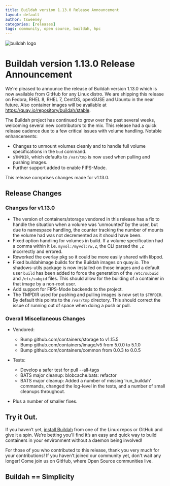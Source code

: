 ```yaml
---
title: Buildah version 1.13.0 Release Announcement
layout: default
author: tsweeney
categories: [releases]
tags: community, open source, buildah, hpc
---
```

![buildah logo](https://buildah.io/images/buildah.png)

# Buildah version 1.13.0 Release Announcement

We're pleased to announce the release of Buildah version 1.13.0 which is now available from GitHub for any Linux distro.  We are shipping this release on Fedora, RHEL 8, RHEL 7, CentOS, openSUSE and Ubuntu in the near future.  Also container images will be available at https://quay.io/repository/buildah/stable.

The Buildah project has continued to grow over the past several weeks, welcoming several new contributors to the mix.  This release had a quick release cadence due to a few critical issues with volume handling.  Notable enhancements:

* Changes to unmount volumes cleanly and to handle full volume specifications in the `bud` command.
* `$TMPDIR`, which defaults to `/var/tmp` is now used when pulling and pushing images.
* Further support added to enable FIPS-Mode.
<!--readmore -->

This release comprises changes made for v1.13.0.

## Release Changes

### Changes for v1.13.0
* The version of containers/storage vendored in this release has a fix to handle the situation when a volume was ‘unmounted’ by the user, but due to namespace handling, the counter tracking the number of mounts the volume had was not decremented as it should have been.
* Fixed option handling for volumes in build.  If a volume specification had a comma within it i.e. `myvol:/myvol:rw,Z`, the CLI parsed the `,Z` incorrectly and errored.
* Reworked the overlay pkg so it could be more easily shared with libpod.
* Fixed buildahimage builds for the Buildah images on quay.io.  The shadows-utils package is now installed on those images and a default user `build` has been added to force the generation of the `/etc/subuid` and `/etc/subgid` files.  This should allow for the building of a container in that image by a non-root user.
* Add support for FIPS-Mode backends to the project.
* The TMPDIR used for pushing and pulling images is now set to `$TMPDIR`.  By default this points to the `/var/tmp` directory.  This should correct the issue of running out of space when doing a push or pull.

### Overall Miscellaneous Changes  
* Vendored:
  * Bump github.com/containers/storage to v1.15.5
  * Bump github.com/containers/image/v5 from 5.0.0 to 5.1.0
  * Bump github.com/containers/common from 0.0.3 to 0.0.5

* Tests:
  * Develop a safer test for pull --all-tags
  * BATS major cleanup: blobcache.bats: refactor
  * BATS major cleanup: Added a number of missing ‘run_buildah’ commands, changed the log-level in the tests, and a number of small cleanups throughout.

* Plus a number of smaller fixes.

## Try it Out.

If you haven’t yet, [install Buildah](https://github.com/containers/buildah/blob/main/install.md) from one of the Linux repos or GitHub and give it a spin.  We’re betting you'll find it’s an easy and quick way to build containers in your environment without a daemon being involved!

For those of you who contributed to this release, thank you very much for your contributions!  If you haven't joined our community yet, don't wait any longer!  Come join us on GitHub, where Open Source communities live.

## Buildah == Simplicity
